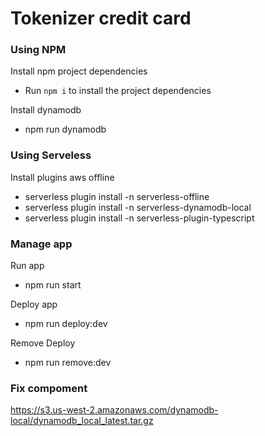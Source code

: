 # Tokenizer credit card

### Using NPM

Install npm project dependencies

- Run `npm i` to install the project dependencies

Install dynamodb

- npm run dynamodb

### Using Serveless

Install plugins aws offline

- serverless plugin install -n serverless-offline
- serverless plugin install -n serverless-dynamodb-local
- serverless plugin install -n serverless-plugin-typescript

### Manage app

Run app

- npm run start

Deploy app

- npm run deploy:dev

Remove Deploy

- npm run remove:dev

### Fix compoment

https://s3.us-west-2.amazonaws.com/dynamodb-local/dynamodb_local_latest.tar.gz
